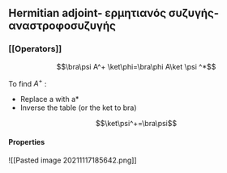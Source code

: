 ## Hermitian adjoint- ερμητιανός συζυγής- αναστροφοσυζυγής

### [[Operators]]
$$\bra\psi A^+ \ket\phi=\bra\phi A\ket \psi ^*$$

To find $A^+$ :
- Replace a with a*
- Inverse the table (or the ket to bra)

$$\ket\psi^+=\bra\psi$$

#### Properties
![[Pasted image 20211117185642.png]]